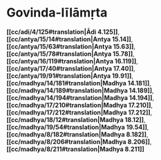 # Govinda-līlāmṛta

**[[cc/adi/4/125#translation|Ādi 4.125]]**, **[[cc/antya/15/14#translation|Antya 15.14]]**, **[[cc/antya/15/63#translation|Antya 15.63]]**, **[[cc/antya/15/78#translation|Antya 15.78]]**, **[[cc/antya/16/119#translation|Antya 16.119]]**, **[[cc/antya/17/40#translation|Antya 17.40]]**, **[[cc/antya/19/91#translation|Antya 19.91]]**, **[[cc/madhya/14/181#translation|Madhya 14.181]]**, **[[cc/madhya/14/189#translation|Madhya 14.189]]**, **[[cc/madhya/14/194#translation|Madhya 14.194]]**, **[[cc/madhya/17/210#translation|Madhya 17.210]]**, **[[cc/madhya/17/212#translation|Madhya 17.212]]**, **[[cc/madhya/18/12#translation|Madhya 18.12]]**, **[[cc/madhya/19/54#translation|Madhya 19.54]]**, **[[cc/madhya/8/182#translation|Madhya 8.182]]**, **[[cc/madhya/8/206#translation|Madhya 8.206]]**, **[[cc/madhya/8/211#translation|Madhya 8.211]]**

